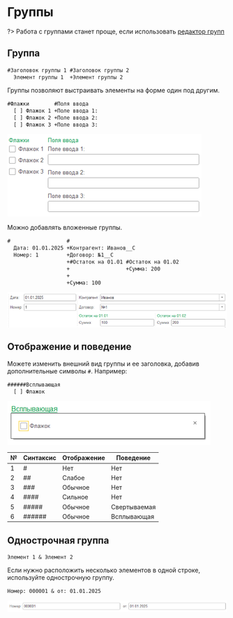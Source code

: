 # Группы

?> Работа с группами станет проще, если использовать [редактор групп](РедакторГрупп.md)

## Группа

```text
#Заголовок группы 1 #Заголовок группы 2
  Элемент группы 1  +Элемент группы 2
```

Группы позволяют выстраивать элементы на форме один под другим.

```text
#Флажки        #Поля ввода
  [ ] Флажок 1 +Поле ввода 1:
  [ ] Флажок 2 +Поле ввода 2:
  [ ] Флажок 3 +Поле ввода 3:
```

<kbd> ![Группа](./_images/group.png) </kbd>

Можно добавлять вложенные группы.

```text
#                  #
  Дата: 01.01.2025 +Контрагент: Иванов__С
  Номер: 1         +Договор: №1__С
                   +#Остаток на 01.01 #Остаток на 01.02
                   +                  +Сумма: 200
                   +
                   +Сумма: 100
```

<kbd> ![Вложенные группы](./_images/nested-group.png) </kbd>

## Отображение и поведение

Можете изменить внешний вид группы и ее заголовка, добавив дополнительные символы `#`. Например:

```text
######Всплывающая
  [ ] Флажок
```

<kbd> ![Всплывающая группа](./_images/popup-group.png) </kbd>

| №   | Синтаксис | Отображение | Поведение    |
| --- | --------- | ----------- | ------------ |
| 1   | #         | Нет         | Нет          |
| 2   | ##        | Слабое      | Нет          |
| 3   | ###       | Обычное     | Нет          |
| 4   | ####      | Сильное     | Нет          |
| 5   | #####     | Обычное     | Свертываемая |
| 6   | ######    | Обычное     | Всплывающая  |

## Однострочная группа

```
Элемент 1 & Элемент 2
```

Если нужно расположить несколько элементов в одной строке, используйте однострочную группу.

```text
Номер: 000001 & от: 01.01.2025
```

<kbd> ![Однострочная группа](./_images/line-group.png) </kbd>
